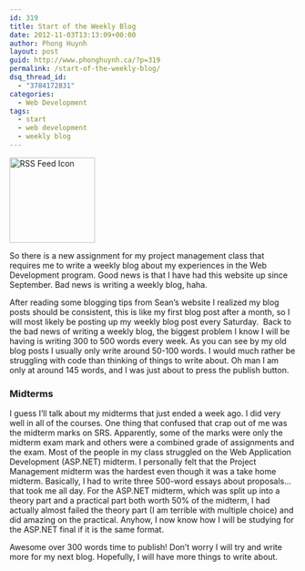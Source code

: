 ```yaml
---
id: 319
title: Start of the Weekly Blog
date: 2012-11-03T13:13:09+00:00
author: Phong Huynh
layout: post
guid: http://www.phonghuynh.ca/?p=319
permalink: /start-of-the-weekly-blog/
dsq_thread_id:
  - "3784172831"
categories:
  - Web Development
tags:
  - start
  - web development
  - weekly blog
---
```

[<img class="alignnone size-full wp-image-334" title="RSS Feed Icon" src="http://www.phonghuynh.ca/wp-content/uploads/2012/11/feed_icons15_resize.png" alt="RSS Feed Icon" width="150" height="150" />](http://www.phonghuynh.ca/wp-content/uploads/2012/11/feed_icons15_resize.png)

So there is a new assignment for my project management class that requires me to write a weekly blog about my experiences in the Web Development program. Good news is that I have had this website up since September. Bad news is writing a weekly blog, haha.

After reading some blogging tips from Sean’s website I realized my blog posts should be consistent, this is like my first blog post after a month, so I will most likely be posting up my weekly blog post every Saturday.  Back to the bad news of writing a weekly blog, the biggest problem I know I will be having is writing 300 to 500 words every week. As you can see by my old blog posts I usually only write around 50-100 words. I would much rather be struggling with code than thinking of things to write about. Oh man I am only at around 145 words, and I was just about to press the publish button.

### Midterms

I guess I’ll talk about my midterms that just ended a week ago. I did very well in all of the courses. One thing that confused that crap out of me was the midterm marks on SRS. Apparently, some of the marks were only the midterm exam mark and others were a combined grade of assignments and the exam. Most of the people in my class struggled on the Web Application Development (ASP.NET) midterm. I personally felt that the Project Management midterm was the hardest even though it was a take home midterm. Basically, I had to write three 500-word essays about proposals… that took me all day. For the ASP.NET midterm, which was split up into a theory part and a practical part both worth 50% of the midterm, I had actually almost failed the theory part (I am terrible with multiple choice) and did amazing on the practical. Anyhow, I now know how I will be studying for the ASP.NET final if it is the same format.

Awesome over 300 words time to publish! Don’t worry I will try and write more for my next blog. Hopefully, I will have more things to write about.